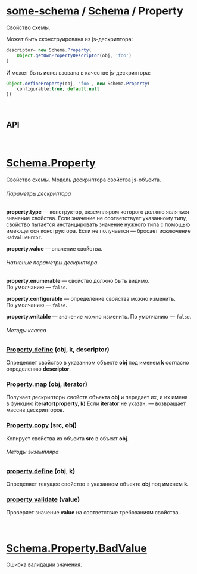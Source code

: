 # [some-schema](http://somejs.org/schema) / [Schema](https://github.com/somejs/some-schema/tree/master/lib/Schema) / Property

Свойство схемы.

Может быть сконструирована из js-дескриптора:
```javascript
descriptor= new Schema.Property(
    Object.getOwnPropertyDescriptor(obj, 'foo')
)
```
И может быть использована в качестве js-дескриптора:
```javascript
Object.defineProperty(obj, 'foo', new Schema.Property(
    configurable:true, default:null
))
```

 
## API

 
# [Schema.Property](https://github.com/somejs/some-schema/tree/master/lib/Schema/Property)
Свойство схемы. Модель дескриптора свойства js-объекта.

###### Параметры дескриптора

**property.type** — конструктор, экземпляром которого должно являться значение свойства. Если значение не соответствует указанному типу, свойство пытается инстанцировать значение нужного типа с помощью имеющегося конструктора. Если не получается — бросает исключение ```BadValueError```.

**property.value** — значение свойства.

###### Нативные параметры дескриптора

**property.enumerable** — свойство должно быть видимо. По умолчанию — ```false```.

**property.configurable** — определение свойства можно изменить. По умолчанию — ```false```.

**property.writable** — значение можно изменить. По умолчанию — ```false```.

###### Методы класса

### [Property.define](https://github.com/somejs/some-schema/blob/master/lib/Schema/Property/index.js#L135) (obj, k, descriptor)
Определяет свойство в указанном объекте **obj** под именем **k** согласно определению **descriptor**.

### [Property.map](https://github.com/somejs/some-schema/blob/master/lib/Schema/Property/index.js#L149) (obj, iterator)
Получает дескрипторы свойств объекта **obj** и передает их, и их имена в функцию **iterator(property, k)**
Если **iterator** не указан, — возвращает массив дескрипторов.

### [Property.copy](https://github.com/somejs/some-schema/blob/master/lib/Schema/Property/index.js#L168) (src, obj)
Копирует свойства из объекта **src** в объект **obj**.

###### Методы экземпляра

### [property.define](https://github.com/somejs/some-schema/blob/master/lib/Schema/Property/index.js#L103) (obj, k)
Определяет текущее свойство в указанном объекте **obj** под именем **k**.

### [property.validate](https://github.com/somejs/some-schema/blob/master/lib/Schema/Property/index.js#L117) (value)
Проверяет значение **value** на соответствие требованиям свойства.

 
# [Schema.Property.BadValue](https://github.com/somejs/some-schema/blob/master/lib/Schema/Property/index.js#L189)
Ошибка валидации значения.